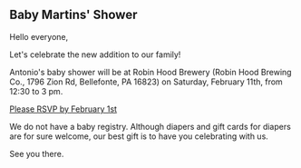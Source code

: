 ## Baby Martins' Shower

Hello everyone,

Let's celebrate the new addition to our family!

Antonio's baby shower will be at Robin Hood Brewery (Robin Hood Brewing Co., 1796 Zion Rd, Bellefonte, PA 16823) on Saturday, February 11th, from 12:30 to 3 pm. 

[Please RSVP by February 1st](https://forms.gle/XGzhaFhDr4BPAdCm6)

We do not have a baby registry. Although diapers and gift cards for diapers are for sure welcome, our best gift is to have you celebrating with us.


See you there.
